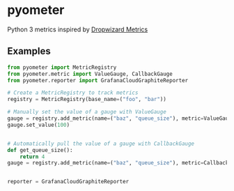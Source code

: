 # pyometer

Python 3 metrics inspired by [Dropwizard Metrics](https://metrics.dropwizard.io/)

## Examples

```python
from pyometer import MetricRegistry
from pyometer.metric import ValueGauge, CallbackGauge
from pyometer.reporter import GrafanaCloudGraphiteReporter

# Create a MetricRegistry to track metrics
registry = MetricRegistry(base_name=("foo", "bar"))

# Manually set the value of a gauge with ValueGauge
gauge = registry.add_metric(name=("baz", "queue_size"), metric=ValueGauge())
gauge.set_value(100)


# Automatically pull the value of a gauge with CallbackGauge
def get_queue_size():
    return 4
gauge = registry.add_metric(name=("baz", "queue_size"), metric=CallbackGauge(callback=get_queue_size))


reporter = GrafanaCloudGraphiteReporter

```